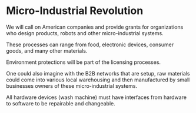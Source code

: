 # Micro-Industrial Revolution

We will call on American companies and provide grants for organizations who design products, robots and other micro-industrial systems.

These processes can range from food, electronic devices, consumer goods, and many other materials.

Environment protections will be part of the licensing processes.

One could also imagine with the B2B networks that are setup, raw materials could come into various local warehousing and then manufactured by small businesses owners of these micro-industrial systems.

All hardware devices (wash machine) must have interfaces from hardware to software to be repairable and changeable.
